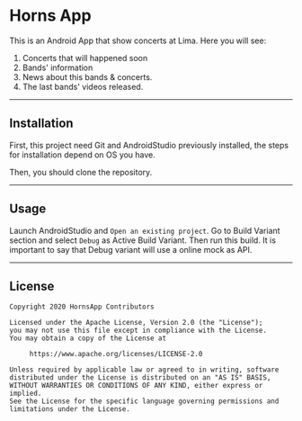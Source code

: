 # Horns App
This is an Android App that show concerts at Lima. Here you will see:

1. Concerts that will happened soon
2. Bands' information
3. News about this bands & concerts.
4. The last bands' videos released.

---
## Installation
First, this project need Git and AndroidStudio previously installed, the steps for installation depend on OS you have.

Then, you should clone the repository.

---
## Usage
Launch AndroidStudio and `Open an existing project`. Go to Build Variant section and select `Debug` as Active Build Variant. Then run this build. It is important to say that Debug variant will use a online mock as API.

---
## License
```
Copyright 2020 HornsApp Contributors

Licensed under the Apache License, Version 2.0 (the "License");
you may not use this file except in compliance with the License.
You may obtain a copy of the License at

     https://www.apache.org/licenses/LICENSE-2.0

Unless required by applicable law or agreed to in writing, software
distributed under the License is distributed on an "AS IS" BASIS,
WITHOUT WARRANTIES OR CONDITIONS OF ANY KIND, either express or implied.
See the License for the specific language governing permissions and
limitations under the License.
```